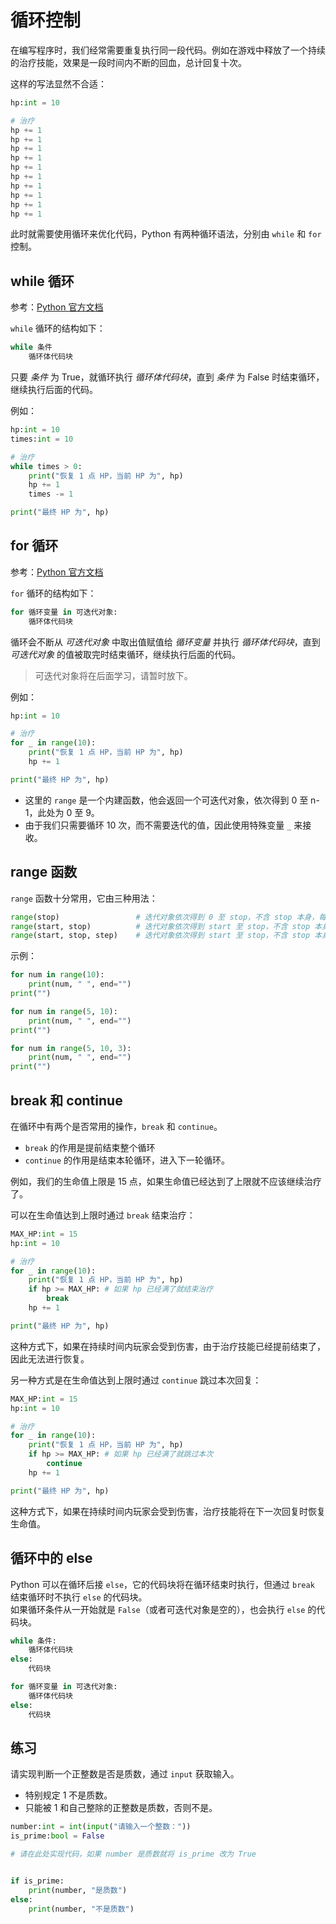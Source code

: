 # 循环控制

在编写程序时，我们经常需要重复执行同一段代码。例如在游戏中释放了一个持续的治疗技能，效果是一段时间内不断的回血，总计回复十次。


这样的写法显然不合适：  

```python
hp:int = 10

# 治疗
hp += 1
hp += 1
hp += 1
hp += 1
hp += 1
hp += 1
hp += 1
hp += 1
hp += 1
hp += 1
```

此时就需要使用循环来优化代码，Python 有两种循环语法，分别由 `while` 和 `for` 控制。

## while 循环

参考：[Python 官方文档](https://docs.python.org/3/reference/compound_stmts.html#the-while-statement)

`while` 循环的结构如下：  

```python
while 条件
    循环体代码块
```

只要 *条件* 为 True，就循环执行 *循环体代码块*，直到 *条件* 为 False 时结束循环，继续执行后面的代码。

例如：  

```python shift
hp:int = 10
times:int = 10

# 治疗
while times > 0:
    print("恢复 1 点 HP，当前 HP 为", hp)
    hp += 1
    times -= 1

print("最终 HP 为", hp)
```

## for 循环

参考：[Python 官方文档](https://docs.python.org/3/reference/compound_stmts.html#the-for-statement)

`for` 循环的结构如下：  

```python
for 循环变量 in 可迭代对象:
    循环体代码块
```

循环会不断从 *可迭代对象* 中取出值赋值给 *循环变量* 并执行 *循环体代码块*，直到 *可迭代对象* 的值被取完时结束循环，继续执行后面的代码。

> 可迭代对象将在后面学习，请暂时放下。

例如：  

```python shift
hp:int = 10

# 治疗
for _ in range(10):
    print("恢复 1 点 HP，当前 HP 为", hp)
    hp += 1

print("最终 HP 为", hp)
```

* 这里的 `range` 是一个内建函数，他会返回一个可迭代对象，依次得到 0 至 n-1，此处为 0 至 9。
* 由于我们只需要循环 10 次，而不需要迭代的值，因此使用特殊变量 `_` 来接收。

## range 函数

`range` 函数十分常用，它由三种用法：

```python
range(stop)                 # 迭代对象依次得到 0 至 stop，不含 stop 本身，每次递增 1
range(start, stop)          # 迭代对象依次得到 start 至 stop，不含 stop 本身，每次递增 1
range(start, stop, step)    # 迭代对象依次得到 start 至 stop，不含 stop 本身，每次递增 step
```

示例：  

```python shift
for num in range(10):
    print(num, " ", end="")
print("")

for num in range(5, 10):
    print(num, " ", end="")
print("")

for num in range(5, 10, 3):
    print(num, " ", end="")
print("")
```

## break 和 continue

在循环中有两个是否常用的操作，`break` 和 `continue`。  
* `break` 的作用是提前结束整个循环
* `continue` 的作用是结束本轮循环，进入下一轮循环。

例如，我们的生命值上限是 15 点，如果生命值已经达到了上限就不应该继续治疗了。  

可以在生命值达到上限时通过 `break` 结束治疗：  

```python shift
MAX_HP:int = 15
hp:int = 10

# 治疗
for _ in range(10):
    print("恢复 1 点 HP，当前 HP 为", hp)
    if hp >= MAX_HP: # 如果 hp 已经满了就结束治疗
        break
    hp += 1

print("最终 HP 为", hp)
```

这种方式下，如果在持续时间内玩家会受到伤害，由于治疗技能已经提前结束了，因此无法进行恢复。

另一种方式是在生命值达到上限时通过 `continue` 跳过本次回复：  

```python shift
MAX_HP:int = 15
hp:int = 10

# 治疗
for _ in range(10):
    print("恢复 1 点 HP，当前 HP 为", hp)
    if hp >= MAX_HP: # 如果 hp 已经满了就跳过本次
        continue
    hp += 1

print("最终 HP 为", hp)
```

这种方式下，如果在持续时间内玩家会受到伤害，治疗技能将在下一次回复时恢复生命值。

## 循环中的 else

Python 可以在循环后接 `else`，它的代码块将在循环结束时执行，但通过 `break` 结束循环时不执行 `else` 的代码块。  
如果循环条件从一开始就是 `False`（或者可迭代对象是空的），也会执行 `else` 的代码块。

```python
while 条件:
    循环体代码块
else:
    代码块
```

```python
for 循环变量 in 可迭代对象:
    循环体代码块
else:
    代码块
```

## 练习

请实现判断一个正整数是否是质数，通过 `input` 获取输入。

* 特别规定 1 不是质数。
* 只能被 1 和自己整除的正整数是质数，否则不是。

```python shift 2389
number:int = int(input("请输入一个整数："))
is_prime:bool = False

# 请在此处实现代码，如果 number 是质数就将 is_prime 改为 True


if is_prime:
    print(number, "是质数")
else:
    print(number, "不是质数")
```